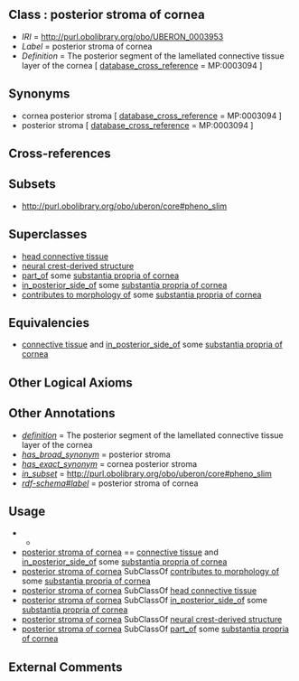 
## Class : posterior stroma of cornea

 * *IRI* = http://purl.obolibrary.org/obo/UBERON_0003953
 * *Label* = posterior stroma of cornea
 * *Definition* = The posterior segment of the lamellated connective tissue layer of the cornea [ [database_cross_reference](../../ef/oboInOwl#hasDbXref.md) = MP:0003094 ]

## Synonyms

 * cornea posterior stroma [ [database_cross_reference](../../ef/oboInOwl#hasDbXref.md) = MP:0003094 ]
 * posterior stroma [ [database_cross_reference](../../ef/oboInOwl#hasDbXref.md) = MP:0003094 ]

## Cross-references


## Subsets

 * http://purl.obolibrary.org/obo/uberon/core#pheno_slim

## Superclasses

 * [head connective tissue](../../UBERON/66/UBERON_0003566.md)
 * [neural crest-derived structure](../../UBERON/13/UBERON_0010313.md)
 * [part_of](../../BFO/50/BFO_0000050.md) some [substantia propria of cornea](../../UBERON/77/UBERON_0001777.md)
 * [in_posterior_side_of](../../BSPO/22/BSPO_0000122.md) some [substantia propria of cornea](../../UBERON/77/UBERON_0001777.md)
 * [contributes to morphology of](../../RO/33/RO_0002433.md) some [substantia propria of cornea](../../UBERON/77/UBERON_0001777.md)

## Equivalencies

 * [connective tissue](../../UBERON/84/UBERON_0002384.md) and [in_posterior_side_of](../../BSPO/22/BSPO_0000122.md) some [substantia propria of cornea](../../UBERON/77/UBERON_0001777.md)

## Other Logical Axioms


## Other Annotations

 * *[definition](../../IAO/15/IAO_0000115.md)* = The posterior segment of the lamellated connective tissue layer of the cornea
 * *[has_broad_synonym](../../ym/oboInOwl#hasBroadSynonym.md)* = posterior stroma
 * *[has_exact_synonym](../../ym/oboInOwl#hasExactSynonym.md)* = cornea posterior stroma
 * *[in_subset](../../et/oboInOwl#inSubset.md)* = http://purl.obolibrary.org/obo/uberon/core#pheno_slim
 * *[rdf-schema#label](../../el/rdf-schema#label.md)* = posterior stroma of cornea

## Usage

 * -
 * [posterior stroma of cornea](../../UBERON/53/UBERON_0003953.md) == [connective tissue](../../UBERON/84/UBERON_0002384.md) and [in_posterior_side_of](../../BSPO/22/BSPO_0000122.md) some [substantia propria of cornea](../../UBERON/77/UBERON_0001777.md)
 * [posterior stroma of cornea](../../UBERON/53/UBERON_0003953.md) SubClassOf [contributes to morphology of](../../RO/33/RO_0002433.md) some [substantia propria of cornea](../../UBERON/77/UBERON_0001777.md)
 * [posterior stroma of cornea](../../UBERON/53/UBERON_0003953.md) SubClassOf [head connective tissue](../../UBERON/66/UBERON_0003566.md)
 * [posterior stroma of cornea](../../UBERON/53/UBERON_0003953.md) SubClassOf [in_posterior_side_of](../../BSPO/22/BSPO_0000122.md) some [substantia propria of cornea](../../UBERON/77/UBERON_0001777.md)
 * [posterior stroma of cornea](../../UBERON/53/UBERON_0003953.md) SubClassOf [neural crest-derived structure](../../UBERON/13/UBERON_0010313.md)
 * [posterior stroma of cornea](../../UBERON/53/UBERON_0003953.md) SubClassOf [part_of](../../BFO/50/BFO_0000050.md) some [substantia propria of cornea](../../UBERON/77/UBERON_0001777.md)

## External Comments


